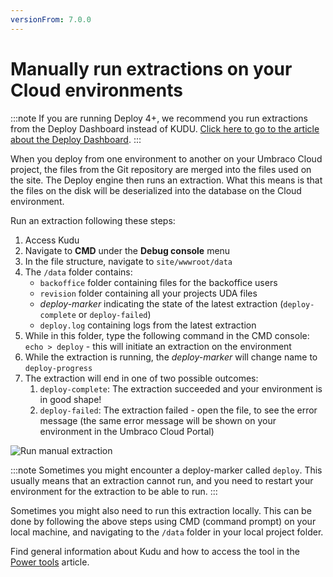```yaml
---
versionFrom: 7.0.0
---
```


# Manually run extractions on your Cloud environments

:::note
If you are running Deploy 4+, we recommend you run extractions from the Deploy Dashboard instead of KUDU. [Click here to go to the article about the Deploy Dashboard](../../../Deployment/Deploy-Operations/Deploy-schema).
:::

When you deploy from one environment to another on your Umbraco Cloud project, the files from the Git repository are merged into the files used on the site. The Deploy engine then runs an extraction. What this means is that the files on the disk will be deserialized into the database on the Cloud environment.

Run an extraction following these steps:

1. Access Kudu
2. Navigate to **CMD** under the **Debug console** menu
3. In the file structure, navigate to `site/wwwroot/data`
4. The `/data` folder contains:
    * `backoffice` folder containing files for the backoffice users
    * `revision` folder containing all your projects UDA files
    * *deploy-marker* indicating the state of the latest extraction (`deploy-complete` or `deploy-failed`)
    * `deploy.log` containing logs from the latest extraction
5. While in this folder, type the following command in the CMD console: `echo > deploy` - this will initiate an extraction on the environment
6. While the extraction is running, the *deploy-marker* will change name to `deploy-progress`
7. The extraction will end in one of two possible outcomes:
    1. `deploy-complete`: The extraction succeeded and your environment is in good shape!
    2. `deploy-failed`: The extraction failed - open the file, to see the error message (the same error message will be shown on your environment in the Umbraco Cloud Portal)

![Run manual extraction](images/manual-extraction.gif)

:::note
Sometimes you might encounter a deploy-marker called `deploy`. This usually means that an extraction cannot run, and you need to restart your environment for the extraction to be able to run.
:::

Sometimes you might also need to run this extraction locally. This can be done by following the above steps using CMD (command prompt) on your local machine, and navigating to the `/data` folder in your local project folder.

Find general information about Kudu and how to access the tool in the [Power tools](../) article.
